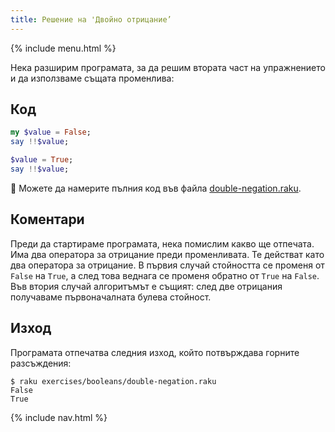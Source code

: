 ```yaml
---
title: Решение на 'Двойно отрицание’
---
```


{% include menu.html %}

Нека разширим програмата, за да решим втората част на упражнението и да използваме същата променлива:

## Код

```raku
my $value = False;
say !!$value;

$value = True;
say !!$value;
```

🦋 Можете да намерите пълния код във файла [double-negation.raku](https://github.com/ash/raku-course/blob/master/exercises/booleans/double-negation.raku).

## Коментари

Преди да стартираме програмата, нека помислим какво ще отпечата. Има два оператора за отрицание преди променливата. Те действат като два оператора за отрицание. В първия случай стойността се променя от `False` на `True`, а след това веднага се променя обратно от `True` на `False`. Във втория случай алгоритъмът е същият: след две отрицания получаваме първоначалната булева стойност.

## Изход

Програмата отпечатва следния изход, който потвърждава горните разсъждения:

```console
$ raku exercises/booleans/double-negation.raku
False
True
```

{% include nav.html %}